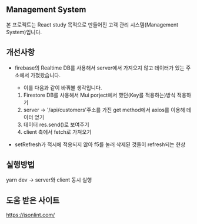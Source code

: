 ## Management System

본 프로젝트는 React study 목적으로 만들어진 고객 관리 시스템(Management System)입니다.

## 개선사항
* firebase의 Realtime DB를 사용해서 server에서 가져오지 않고 데이터가 있는 주소에서 가졌왔습니다.
    * 이를 다음과 같이 바꿔볼 생각입니다.
    1. Firestore DB를 사용해서 Mui porject에서 했던(Key를 적용하는)방식 적용하기
    2. server -> '/api/customers'주소를 가진 get method에서 axios를 이용해 데이터 얻기
    3. 데이터 res.send()로 보여주기
    4. client 측에서 fetch로 가져오기 

* setRefresh가 적시에 적용되지 않아 f5를 눌러 삭제된 것들이 refresh되는 현상
## 실행방법

yarn dev -> server와 client 동시 실행

## 도움 받은 사이트
https://jsonlint.com/
